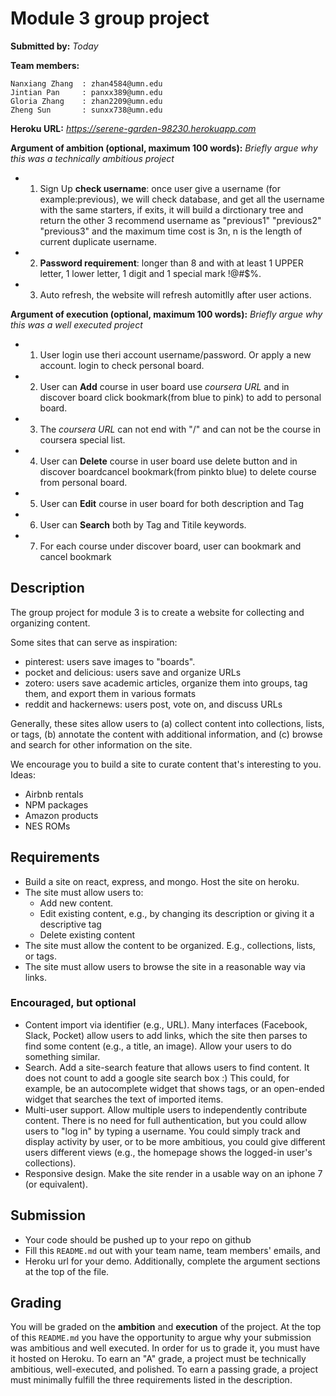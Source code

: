 # Module 3 group project #
__Submitted by:__ _Today_

__Team members:__
````
Nanxiang Zhang  : zhan4584@umn.edu
Jintian Pan     : panxx389@umn.edu
Gloria Zhang    : zhan2209@umn.edu
Zheng Sun       : sunxx738@umn.edu
````

__Heroku URL:__ _https://serene-garden-98230.herokuapp.com_

__Argument of ambition (optional, maximum 100 words):__
_Briefly argue why this was a technically ambitious project_

* 1. Sign Up <b>check username</b>:
	once user give a username (for example:previous), we will check database, and get all the username with the same starters, if exits, it will build a dirctionary tree and return the other 3 recommend username as "previous1" "previous2" "previous3" and the maximum time cost is 3n, n is the length of current duplicate username.
* 2. <b>Password requirement</b>: longer than 8 and with at least 1 UPPER letter, 1 lower letter, 1 digit and 1 special mark !@#$%.
* 3. Auto refresh, the website will refresh automitlly after user actions.  



__Argument of execution (optional, maximum 100 words):__
_Briefly argue why this was a well executed project_

* 1. User login use theri account username/password. Or apply a new account. login to check personal board.
* 2. User can <b>Add</b> course in user board use <i>coursera URL</i> and in discover board click bookmark(from blue to pink) to add to personal board.
* 3. The <i>coursera URL</i> can not end with "/" and can not be the course in coursera special list.
* 4. User can <b>Delete</b> course in user board use delete button and in discover boardcancel bookmark(from pinkto blue) to delete course from personal board.
* 5. User can <b>Edit</b> course in user board for both description and Tag
* 6. User can <b>Search</b> both by Tag and Titile keywords.
* 7. For each course under discover board, user can  bookmark and cancel bookmark

## Description ##
The group project for module 3 is to create a website for collecting and organizing content.

Some sites that can serve as inspiration:

- pinterest: users save images to "boards".
- pocket and delicious: users save and organize URLs
- zotero: users save academic articles, organize them into groups, tag them, and export them in various formats
- reddit and hackernews: users post, vote on, and discuss URLs

Generally, these sites allow users to (a) collect content into collections, lists, or tags, (b) annotate the content with additional information, and (c) browse and search for other information on the site.

We encourage you to build a site to curate content that's interesting to you. Ideas:

- Airbnb rentals
- NPM packages
- Amazon products
- NES ROMs


## Requirements ##

- Build a site on react, express, and mongo. Host the site on heroku.
- The site must allow users to:
  - Add new content.
  - Edit existing content, e.g., by changing its description or giving it a descriptive tag
  - Delete existing content
- The site must allow the content to be organized.  E.g., collections, lists, or tags.
- The site must allow users to browse the site in a reasonable way via links.


### Encouraged, but optional ###

- Content import via identifier (e.g., URL). Many interfaces (Facebook, Slack, Pocket) allow users to add links, which the site then parses to find some content (e.g., a title, an image). Allow your users to do something similar.
- Search. Add a site-search feature that allows users to find content. It does not count to add a google site search box :)  This could, for example, be an autocomplete widget that shows tags, or an open-ended widget that searches the text of imported items.
- Multi-user support.  Allow multiple users to independently contribute content.  There is no need for full authentication, but you could allow users to "log in" by typing a username.  You could simply track and display activity by user, or to be more ambitious, you could give different users different views (e.g., the homepage shows the logged-in user's collections).
- Responsive design. Make the site render in a usable way on an iphone 7 (or equivalent).


## Submission ##
- Your code should be pushed up to your repo on github
- Fill this `README.md` out with your team name, team members' emails, and
- Heroku url for your demo. Additionally, complete the argument sections at the top of the file.


## Grading ##
You will be graded on the __ambition__ and __execution__ of the project. At the top of this `README.md` you have the opportunity to argue why your submission was ambitious and well executed. In order for us to grade it, you must have it hosted on Heroku. To earn an "A" grade, a project must be technically ambitious, well-executed, and polished. To earn a passing grade, a project must minimally fulfill the three requirements listed in the description.
